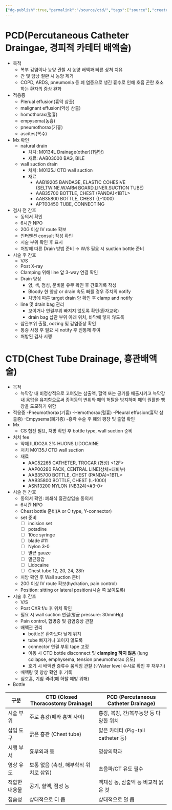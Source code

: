 ```yaml
---
{"dg-publish":true,"permalink":"/source/ctd/","tags":["source"],"created":"2025-08-20T11:21:27.424+09:00","updated":"2025-08-20T12:37:52.559+09:00"}
---
```



# PCD(Percutaneous Catheter Draingae, 경피적 카테터 배액술)
- 목적
	- 복부 감염이나 농양 관찰 시 농양 배액과 빠른 상처 치유
	- 간 및 담낭 질환 시 농양 제거
	- COPD, ARDS, pneumonia 등 폐 염증으로 생긴 흉수로 인해 호흡 곤란 호소 하는 환자의 증상 완화
- 적응증
	- Plerual effusion(흉막 삼출)
	- malignant effusion(악성 삼출)
	- homothorax(혈흉)
	- empysema(농흉)
	- pneumothorax(기흉)
	- ascites(복수)
- Mx 확인 
	- natural drain
		- 처치: M0134L Drainage(other)(1일당)
		- 재료: AAB03000 BAG, BILE
	- wall suction drain 
		- 처치: M0135J CTD wall suction
		- 재료
			- AAB19205 BANDAGE, ELASTIC COHESIVE (SELTWINE.W/ARM BOARD.LINER.SUCTION TUBE)
			- AAB35700 BOTTLE, CHEST (PANDA)<1BTL>
			- AAB35800 BOTTLE, CHEST (L-1000)<C TYPE>
			- APT00450 TUBE, CONNECTING
- 검사 전 간호 
	- 동의서 확인
	- 6시간 NPO
	- 20G 이상 IV route 확보
	- 인터벤션 consult 작성 확인
	- 시술 부위 확인 후 표시 
	- 처방에 따른 Drain 방법 준비 → W/S 필요 시 suction bottle 준비 
- 시술 후 간호
	- V/S
	- Post X-ray
	- Clamping 위해 line 앞 3-way 연결 확인
	- Drain 양상
		- 양, 색, 점성, 분비물 유무 확인 후 간호기록 작성
		- Bloody 한 양상 or drain 속도 빠를 경우 주치의 notify
		- 처방에 따른 target drain 양 확인 후 clamp and notify 
	- line 및 drain bag 관리 
		- 꼬이거나 연결부위 빠지지 않도록 확인(환자교육)
		- drain bag 삽관 부위 아래 위치, 바닥에 닿지 않도록 
	- 삽관부위 출혈, oozing 및 감염증상 확인
	- 통증 사정 후 필요 시 notify 후 진통제 투여
	- 처방된 검사 시행

# CTD(Chest Tube Drainage, 흉관배액술)
- 목적 
	- 늑막강 내 비정상적으로 고여있는 삼출액, 혈액 또는 공기를 배출시키고 늑막강 내 음압을 유지함으로써 종격동의 변위와 폐의 허탈을 방지하며 폐의 원활한 팽창을 도모하기 위함
- 적응증
	-Pneumothorax(기흉)
	-Hemothorax(혈흉)
	-Pleural effusion(흉막 삼출증)
	-Empysema(폐기종)
	-흉곽 수술 후 폐의 팽창 및 출혈 확인
- Mx
	- CS 협진 필요, 처방 확인 후 bottle type, wall suction 준비
- 처치 fee
	- 약제 ILIDO2A 2% HUONS LIDOCAINE
	- 처치 M0135J CTD wall suction 
	- 재료
		- AAC52265 CATHETER, TROCAR (협성) <12F>
		- AAP00280 PACK, CENTRAL LINE(상체+대퇴부)
		- AAB35700 BOTTLE, CHEST (PANDA)<1BTL>
		- AAB35800 BOTTLE, CHEST (L-1000)<C TYPE>
		- ASN13200 NYLON (NB324)<#3-0> 
- 시술 전 간호
	- 동의서 확인: 폐쇄식 흉관삽입술 동의서
	- 6시간 NPO
	- Chest bottle 준비(A or C type, Y-connector)
	- set 준비
		- [ ] incision set
		- [ ] potadine
		- [ ] 10cc syringe
		- [ ] blade #11
		- [ ] Nylon 3-0
		- [ ] 멸균 gauze
		- [ ] 멸균장갑
		- [ ] Lidocaine
		- [ ] Chest tube 12, 20, 24, 28fr
	- 처방 확인 후 Wall suction 준비
	- 20G 이상 IV route 확보(hydration, pain control)
	- Position: sitting or lateral position(시술 쪽 보이도록)
- 시술 후 간호
	- V/S
	- Post CXR f/u 후 위치 확인
	- 필요 시 wall suction 연결(평균 pressure: 30mmHg)
	- Pain control, 합병증 및 감염증상 관찰
	- 배액관 관리
		- bottle은 환자보다 낮게 위치
		- tube 빠지거나 꼬이지 않도록
		- connector 연결 부위 tape 고정
		- 이동 시 CTD bottle disconnect 및 **clamping 하지 않음** (lung collapse, emphysema, tension pneumothorax 유도)
		- 호기 시 배액관 증류수 움직임 관찰 (💡Water level 수시로 확인 후 채우기)
	- 배액량 및 양상 확인 후 기록
	- 심호흡, 기침 격려(폐 허탈 예방 위해)
- Bottle

|구분|CTD (Closed Thoracostomy Drainage)|PCD (Percutaneous Catheter Drainage)|
|---|---|---|
|시술 부위|주로 흉강(폐와 흉벽 사이)|흉강, 복강, 간/복부농양 등 다양한 위치|
|삽입 도구|굵은 흉관 (Chest tube)|얇은 카테터 (Pig-tail catheter 등)|
|시행 부서|흉부외과 등|영상의학과|
|영상 유도|보통 없음 (촉진, 해부학적 위치로 삽입)|초음파/CT 유도 필수|
|적합한 내용물|공기, 혈액, 점성 농|액체성 농, 삼출액 등 비교적 묽은 것|
|침습성|상대적으로 더 큼|상대적으로 덜 큼|